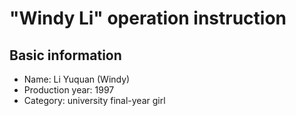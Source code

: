 # "Windy Li" operation instruction 
## Basic information
* Name: Li Yuquan (Windy)
* Production year: 1997
* Category: university final-year girl
